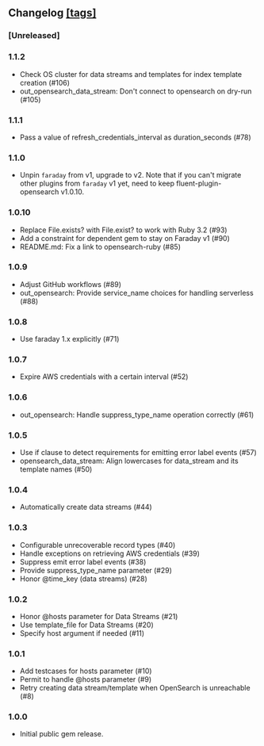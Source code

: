## Changelog [[tags]](https://github.com/fluent/fluent-plugin-opensearch/tags)

### [Unreleased]

### 1.1.2
 - Check OS cluster for data streams and templates for index template creation (#106)
 - out\_opensearch\_data\_stream: Don't connect to opensearch on dry-run (#105)

### 1.1.1
 -  Pass a value of refresh\_credentials\_interval as duration\_seconds (#78)

### 1.1.0
 - Unpin `faraday` from v1, upgrade to v2.
   Note that if you can't migrate other plugins from `faraday` v1 yet, need to keep
   fluent-plugin-opensearch v1.0.10.

### 1.0.10
 - Replace File.exists? with File.exist? to work with Ruby 3.2 (#93)
 - Add a constraint for dependent gem to stay on Faraday v1 (#90)
 - README.md: Fix a link to opensearch-ruby (#85)

### 1.0.9
 - Adjust GitHub workflows (#89)
 - out\_opensearch: Provide service_name choices for handling serverless (#88)

### 1.0.8
 - Use faraday 1.x explicitly (#71)

### 1.0.7
 - Expire AWS credentials with a certain interval (#52)

### 1.0.6
 - out\_opensearch: Handle suppress\_type\_name operation correctly (#61)

### 1.0.5
 -  Use if clause to detect requirements for emitting error label events (#57)
 - opensearch_data_stream: Align lowercases for data_stream and its template names (#50)

### 1.0.4
 - Automatically create data streams (#44)

### 1.0.3
 - Configurable unrecoverable record types (#40)
 - Handle exceptions on retrieving AWS credentials (#39)
 - Suppress emit error label events (#38)
 - Provide suppress_type_name parameter (#29)
 - Honor @time_key (data streams) (#28)

### 1.0.2
 - Honor @hosts parameter for Data Streams (#21)
 - Use template_file for Data Streams (#20)
 - Specify host argument if needed (#11)

### 1.0.1
 -  Add testcases for hosts parameter (#10)
 - Permit to handle @hosts parameter (#9)
 - Retry creating data stream/template when OpenSearch is unreachable (#8)

### 1.0.0
 - Initial public gem release.
